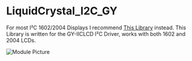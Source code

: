 # LiquidCrystal_I2C_GY

For most I²C 1602/2004 Displays I recommend [This Library](https://github.com/marcoschwartz/LiquidCrystal_I2C/) instead.
This Library is written for the GY-IICLCD I²C Driver, works with both 1602 and 2004 LCDs.

![Module Picture](https://raw.github.com/t3chguy/LiquidCrystal_I2C_GY/master/info/Module.png)
